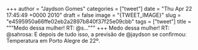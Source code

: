 
+++
author = "Jaydson Gomes"
categories = ["tweet"]
date = "Thu Apr 22 17:45:49 +0000 2010"
draft = false
image = "{TWEET_IMAGE}"
slug = "e4595950a66ffe02eb2a2897b840f37f25e09cbb"
tags = ["tweet"]
title = """Medo dessa mulher! RT: @s..."""
+++
Medo dessa mulher! RT: @sahrosa: E depois de tudo isso, a previsão de @jaydson se confirmou: Temperatura em Porto Alegre de 22º.
